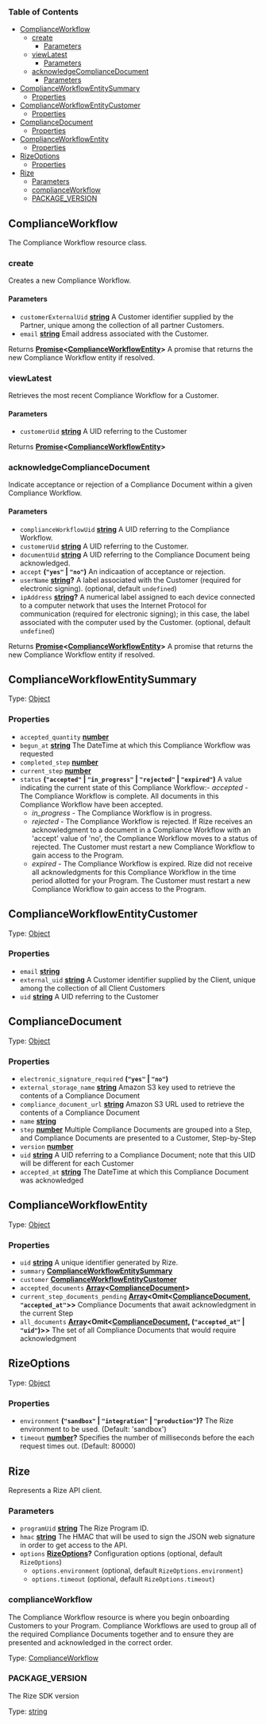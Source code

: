 <!-- Generated by documentation.js. Update this documentation by updating the source code. -->

### Table of Contents

-   [ComplianceWorkflow][1]
    -   [create][2]
        -   [Parameters][3]
    -   [viewLatest][4]
        -   [Parameters][5]
    -   [acknowledgeComplianceDocument][6]
        -   [Parameters][7]
-   [ComplianceWorkflowEntitySummary][8]
    -   [Properties][9]
-   [ComplianceWorkflowEntityCustomer][10]
    -   [Properties][11]
-   [ComplianceDocument][12]
    -   [Properties][13]
-   [ComplianceWorkflowEntity][14]
    -   [Properties][15]
-   [RizeOptions][16]
    -   [Properties][17]
-   [Rize][18]
    -   [Parameters][19]
    -   [complianceWorkflow][20]
    -   [PACKAGE_VERSION][21]

## ComplianceWorkflow

The Compliance Workflow resource class.

### create

Creates a new Compliance Workflow.

#### Parameters

-   `customerExternalUid` **[string][22]** A Customer identifier supplied by the Partner, unique among the collection of all partner Customers.
-   `email` **[string][22]** Email address associated with the Customer.

Returns **[Promise][23]&lt;[ComplianceWorkflowEntity][24]>** A promise that returns the new Compliance Workflow entity if resolved.

### viewLatest

Retrieves the most recent Compliance Workflow for a Customer.

#### Parameters

-   `customerUid` **[string][22]** A UID referring to the Customer

Returns **[Promise][23]&lt;[ComplianceWorkflowEntity][24]>** 

### acknowledgeComplianceDocument

Indicate acceptance or rejection of a Compliance Document within a given Compliance Workflow.

#### Parameters

-   `complianceWorkflowUid` **[string][22]** A UID referring to the Compliance Workflow.
-   `customerUid` **[string][22]** A UID referring to the Customer.
-   `documentUid` **[string][22]** A UID referring to the Compliance Document being acknowledged.
-   `accept` **(`"yes"` \| `"no"`)** An indicaation of acceptance or rejection.
-   `userName` **[string][22]?** A label associated with the Customer (required for electronic signing). (optional, default `undefined`)
-   `ipAddress` **[string][22]?** A numerical label assigned to each device connected to a computer network that uses the Internet Protocol for communication (required for electronic signing); in this case, the label associated with the computer used by the Customer. (optional, default `undefined`)

Returns **[Promise][23]&lt;[ComplianceWorkflowEntity][24]>** A promise that returns the new Compliance Workflow entity if resolved.

## 

## ComplianceWorkflowEntitySummary

Type: [Object][25]

### Properties

-   `accepted_quantity` **[number][26]** 
-   `begun_at` **[string][22]** The DateTime at which this Compliance Workflow was requested
-   `completed_step` **[number][26]** 
-   `current_step` **[number][26]** 
-   `status` **(`"accepted"` \| `"in_progress"` \| `"rejected"` \| `"expired"`)** A value indicating the current state of this Compliance Workflow:-   _accepted_ - The Compliance Workflow is complete. All documents in this Compliance Workflow have been accepted.
    -   _in_progress_ - The Compliance Workflow is in progress.
    -   _rejected_ - The Compliance Workflow is rejected. If Rize receives an acknowledgment to a document in a Compliance Workflow with an 'accept' value of 'no', the Compliance Workflow moves to a status of rejected. The Customer must restart a new Compliance Workflow to gain access to the Program.
    -   _expired_ - The Compliance Workflow is expired. Rize did not receive all acknowledgments for this Compliance Workflow in the time period allotted for your Program. The Customer must restart a new Compliance Workflow to gain access to the Program.

## ComplianceWorkflowEntityCustomer

Type: [Object][25]

### Properties

-   `email` **[string][22]** 
-   `external_uid` **[string][22]** A Customer identifier supplied by the Client, unique among the collection of all Client Customers
-   `uid` **[string][22]** A UID referring to the Customer

## ComplianceDocument

Type: [Object][25]

### Properties

-   `electronic_signature_required` **(`"yes"` \| `"no"`)** 
-   `external_storage_name` **[string][22]** Amazon S3 key used to retrieve the contents of a Compliance Document
-   `compliance_document_url` **[string][22]** Amazon S3 URL used to retrieve the contents of a Compliance Document
-   `name` **[string][22]** 
-   `step` **[number][26]** Multiple Compliance Documents are grouped into a Step, and Compliance Documents are presented to a Customer, Step-by-Step
-   `version` **[number][26]** 
-   `uid` **[string][22]** A UID referring to a Compliance Document; note that this UID will be different for each Customer
-   `accepted_at` **[string][22]** The DateTime at which this Compliance Document was acknowledged

## ComplianceWorkflowEntity

Type: [Object][25]

### Properties

-   `uid` **[string][22]** A unique identifier generated by Rize.
-   `summary` **[ComplianceWorkflowEntitySummary][27]** 
-   `customer` **[ComplianceWorkflowEntityCustomer][28]** 
-   `accepted_documents` **[Array][29]&lt;[ComplianceDocument][30]>** 
-   `current_step_documents_pending` **[Array][29]&lt;Omit&lt;[ComplianceDocument][30], `"accepted_at"`>>** Compliance Documents that await acknowledgment in the current Step
-   `all_documents` **[Array][29]&lt;Omit&lt;[ComplianceDocument][30], (`"accepted_at"` \| `"uid"`)>>** The set of all Compliance Documents that would require acknowledgment

## RizeOptions

Type: [Object][25]

### Properties

-   `environment` **(`"sandbox"` \| `"integration"` \| `"production"`)?** The Rize environment to be used. (Default: 'sandbox')
-   `timeout` **[number][26]?** Specifies the number of milliseconds before the each request times out. (Default: 80000)

## Rize

Represents a Rize API client.

### Parameters

-   `programUid` **[string][22]** The Rize Program ID.
-   `hmac` **[string][22]** The HMAC that will be used to sign the JSON web signature in order to get access to the API.
-   `options` **[RizeOptions][31]?** Configuration options (optional, default `RizeOptions`)
    -   `options.environment`   (optional, default `RizeOptions.environment`)
    -   `options.timeout`   (optional, default `RizeOptions.timeout`)

### complianceWorkflow

The Compliance Workflow resource is where you begin onboarding Customers to your Program.
Compliance Workflows are used to group all of the required Compliance Documents together and to ensure they are presented and acknowledged in the correct order.

Type: [ComplianceWorkflow][32]

### PACKAGE_VERSION

The Rize SDK version

Type: [string][22]

[1]: #complianceworkflow

[2]: #create

[3]: #parameters

[4]: #viewlatest

[5]: #parameters-1

[6]: #acknowledgecompliancedocument

[7]: #parameters-2

[8]: #complianceworkflowentitysummary

[9]: #properties

[10]: #complianceworkflowentitycustomer

[11]: #properties-1

[12]: #compliancedocument

[13]: #properties-2

[14]: #complianceworkflowentity

[15]: #properties-3

[16]: #rizeoptions

[17]: #properties-4

[18]: #rize

[19]: #parameters-3

[20]: #complianceworkflow-1

[21]: #package_version

[22]: https://developer.mozilla.org/docs/Web/JavaScript/Reference/Global_Objects/String

[23]: https://developer.mozilla.org/docs/Web/JavaScript/Reference/Global_Objects/Promise

[24]: #complianceworkflowentity

[25]: https://developer.mozilla.org/docs/Web/JavaScript/Reference/Global_Objects/Object

[26]: https://developer.mozilla.org/docs/Web/JavaScript/Reference/Global_Objects/Number

[27]: #complianceworkflowentitysummary

[28]: #complianceworkflowentitycustomer

[29]: https://developer.mozilla.org/docs/Web/JavaScript/Reference/Global_Objects/Array

[30]: #compliancedocument

[31]: #rizeoptions

[32]: #complianceworkflow
